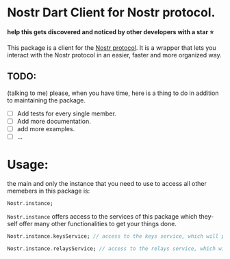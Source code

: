 # Nostr Dart Client for Nostr protocol.

**help this gets discovered and noticed by other developers with a star ⭐**

This package is a client for the [Nostr protocol](https://github.com/nostr-protocol/). It is a wrapper that lets you interact with the Nostr protocol in an easier, faster and more organized way.

## TODO:

(talking to me) please, when you have time, here is a thing to do in addition to maintaining the package.

- [ ] Add tests for every single member.
- [ ] Add more documentation.
- [ ] add more examples.
- [ ] ...

# Usage:

the main and only the instance that you need to use to access all other memebers in this package is:

```dart
Nostr.instance;
```

`Nostr.instance` offers access to the services of this package which they-self offer many other functionalities to get your things done.

```dart
Nostr.instance.keysService; // access to the keys service, which will provide methods to handle user key pairs, private keys, public keys, etc.

Nostr.instance.relaysService; // access to the relays service, which will provide methods to interact with your own relays such as sending events, listening to events, etc.
```
